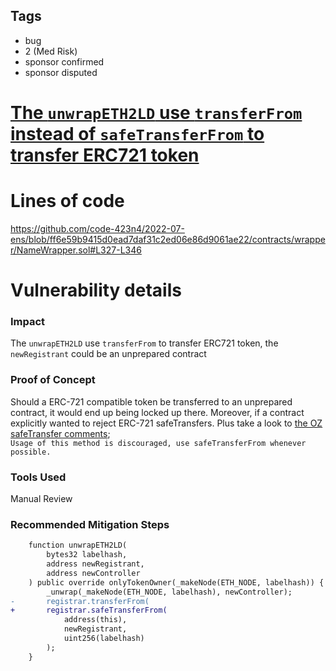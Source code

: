 ## Tags

- bug
- 2 (Med Risk)
- sponsor confirmed
- sponsor disputed

# [The `unwrapETH2LD` use `transferFrom` instead of `safeTransferFrom` to transfer ERC721 token](https://github.com/code-423n4/2022-07-ens-findings/issues/157) 

# Lines of code

https://github.com/code-423n4/2022-07-ens/blob/ff6e59b9415d0ead7daf31c2ed06e86d9061ae22/contracts/wrapper/NameWrapper.sol#L327-L346


# Vulnerability details

### Impact

The `unwrapETH2LD` use `transferFrom` to transfer ERC721 token, the `newRegistrant` could be an unprepared contract

### Proof of Concept

Should a ERC-721 compatible token be transferred to an unprepared contract, it would end up being locked up there. Moreover, if a contract explicitly wanted to reject ERC-721 safeTransfers.
Plus take a look to [the OZ safeTransfer comments](https://docs.openzeppelin.com/contracts/4.x/api/token/erc721#IERC721-transferFrom-address-address-uint256-);  
`Usage of this method is discouraged, use safeTransferFrom whenever possible.`

### Tools Used

Manual Review

### Recommended Mitigation Steps

```diff
    function unwrapETH2LD(
        bytes32 labelhash,
        address newRegistrant,
        address newController
    ) public override onlyTokenOwner(_makeNode(ETH_NODE, labelhash)) {
        _unwrap(_makeNode(ETH_NODE, labelhash), newController);
-       registrar.transferFrom(
+       registrar.safeTransferFrom(
            address(this),
            newRegistrant,
            uint256(labelhash)
        );
    }
```

